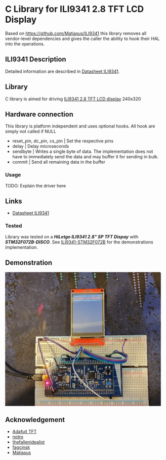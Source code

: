 # C Library for ILI9341 2.8 TFT LCD Display

Based on https://github.com/Matiasus/ILI9341 this library removes all vendor-level dependencies and gives the caller the ability to hook
their HAL into the operations.

## ILI9341 Description
Detailed information are described in [Datasheet ILI9341](https://cdn-shop.adafruit.com/datasheets/ILI9341.pdf).

## Library
C library is aimed for driving [ILI9341 2.8 TFT LCD display](#demonstration) 240x320

## Hardware connection
This library is platform independent and uses optional hooks. All hook are simply not called if NULL
- reset_pin, dc_pin, cs_pin | Set the respective pins
- delay | Delay microseconds
- sendbyte | Writes a single byte of data. The implementation does not have to immediately send the data and may buffer it for sending in bulk.
- commit | Send all remaining data in the buffer


### Usage
TODO: Explain the driver here

## Links
- [Datasheet ILI9341](https://cdn-shop.adafruit.com/datasheets/ILI9341.pdf)

### Tested
Library was tested on a **_HiLetgo ILI9341 2.8" SP TFT Dispay_** with **_STM32F072B-DISCO_**. See [ILI9341-STM32F072B](https://github.com/dberliner/ILI9341-STM32F072B) for the demonstrations implementation.

## Demonstration
<img src="img/img.jpg" />

## Acknowledgement
- [Adafuit TFT](https://github.com/adafruit/TFTLCD-Library)
- [notro](https://github.com/notro/fbtft/blob/master/fb_ili9341.c)
- [thefallenidealist](https://github.com/thefallenidealist/ili9341/blob/master/glcd.c)
- [fagcinsk](https://github.com/fagcinsk/stm-ILI9341-spi/blob/master/lib/ILI9341/commands.h)
- [Matiasus](https://github.com/Matiasus/ILI9341)
